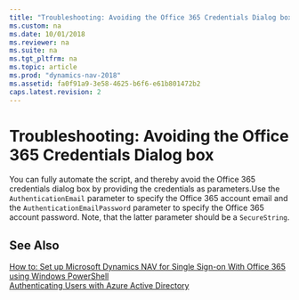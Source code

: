 ```yaml
---
title: "Troubleshooting: Avoiding the Office 365 Credentials Dialog box"
ms.custom: na
ms.date: 10/01/2018
ms.reviewer: na
ms.suite: na
ms.tgt_pltfrm: na
ms.topic: article
ms.prod: "dynamics-nav-2018"
ms.assetid: fa0f91a9-3e58-4625-b6f6-e61b801472b2
caps.latest.revision: 2
---
```

# Troubleshooting: Avoiding the Office 365 Credentials Dialog box
You can fully automate the script, and thereby avoid the Office 365 credentials dialog box by providing the credentials as parameters.Use the `AuthenticationEmail` parameter to specify the Office 365 account email and the `AuthenticationEmailPassword` parameter to specify the Office 365 account password. Note, that the latter parameter should be a `SecureString`.  
  
## See Also  
 [How to: Set up Microsoft Dynamics NAV for Single Sign-on With Office 365 using Windows PowerShell](How-to--Set-up-Microsoft-Dynamics-NAV-for-Single-Sign-on-With-Office-365-using-Windows-PowerShell.md)   
 [Authenticating Users with Azure Active Directory](Authenticating-Users-with-Azure-Active-Directory.md)
